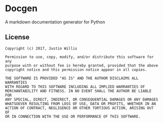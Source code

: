 Docgen
======

A markdown documentation generator for Python

License
-------

	Copyright (c) 2017, Justin Willis

	Permission to use, copy, modify, and/or distribute this software for any
	purpose with or without fee is hereby granted, provided that the above
	copyright notice and this permission notice appear in all copies.

	THE SOFTWARE IS PROVIDED "AS IS" AND THE AUTHOR DISCLAIMS ALL WARRANTIES
	WITH REGARD TO THIS SOFTWARE INCLUDING ALL IMPLIED WARRANTIES OF
	MERCHANTABILITY AND FITNESS. IN NO EVENT SHALL THE AUTHOR BE LIABLE FOR
	ANY SPECIAL, DIRECT, INDIRECT, OR CONSEQUENTIAL DAMAGES OR ANY DAMAGES
	WHATSOEVER RESULTING FROM LOSS OF USE, DATA OR PROFITS, WHETHER IN AN
	ACTION OF CONTRACT, NEGLIGENCE OR OTHER TORTIOUS ACTION, ARISING OUT OF
	OR IN CONNECTION WITH THE USE OR PERFORMANCE OF THIS SOFTWARE.
